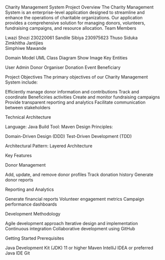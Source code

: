 Charity Management System
Project Overview
The Charity Management System is an enterprise-level application designed to streamline and enhance the operations of charitable organizations. Our application provides a comprehensive solution for managing donors, volunteers, fundraising campaigns, and resource allocation.
Team Members

Lwazi Shozi      230220061
Sandile Sibiya   230975623
Thuso Siduka     
Zimkhitha Jantijies  
Simphiwe Mawande

Domain Model UML Class Diagram
Show Image
Key Entities

User
Admin
Donor
Organiser
Donation
Event
Beneficiary

Project Objectives
The primary objectives of our Charity Management System include:

Efficiently manage donor information and contributions
Track and coordinate Beneficiries activities
Create and monitor fundraising campaigns
Provide transparent reporting and analytics
Facilitate communication between stakeholders

Technical Architecture

Language: Java
Build Tool: Maven
Design Principles:

Domain-Driven Design (DDD)
Test-Driven Development (TDD)


Architectural Pattern: Layered Architecture

Key Features

Donor Management

Add, update, and remove donor profiles
Track donation history
Generate donor reports

Reporting and Analytics

Generate financial reports
Volunteer engagement metrics
Campaign performance dashboards

Development Methodology

Agile development approach
Iterative design and implementation
Continuous integration
Collaborative development using GitHub

Getting Started
Prerequisites

Java Development Kit (JDK) 11 or higher
Maven
IntelliJ IDEA or preferred Java IDE
Git
